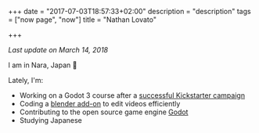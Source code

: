 +++
date = "2017-07-03T18:57:33+02:00"
description = "description"
tags = ["now page", "now"]
title = "Nathan Lovato"

+++

_Last update on March 14, 2018_

I am in Nara, Japan 🌸

Lately, I'm:

- Working on a Godot 3 course after a [successful Kickstarter campaign](https://www.kickstarter.com/projects/gdquest/make-professional-2d-games-godot-engine-online-cou)
- Coding a [blender add-on](https://github.com/GDQuest/Blender-power-sequencer/) to edit videos efficiently
- Contributing to the open source game engine [Godot](https://godotengine.org)
- Studying Japanese
